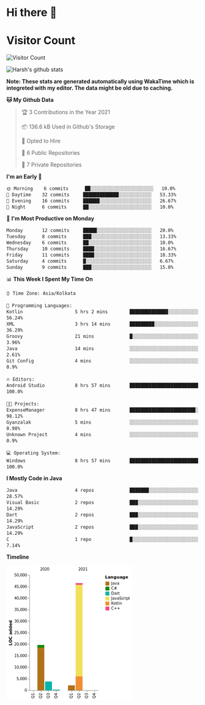 # Hi there 👋 

# Visitor Count
![Visitor Count](https://profile-counter.glitch.me/jay-buddhdev/count.svg)

![Harsh's github stats](https://github-readme-stats.vercel.app/api?username=jay-buddhdev&show_icons=true&theme=radical)

**Note: These stats are generated automatically using WakaTime which is integreted with my editor. The data might be old due to caching.**

<!--START_SECTION:waka-->
**🐱 My Github Data** 

> 🏆 3 Contributions in the Year 2021
 > 
> 📦 136.6 kB Used in Github's Storage 
 > 
> 💼 Opted to Hire
 > 
> 📜 6 Public Repositories 
 > 
> 🔑 7 Private Repositories  
 > 
**I'm an Early 🐤** 

```text
🌞 Morning    6 commits      ██░░░░░░░░░░░░░░░░░░░░░░░   10.0% 
🌆 Daytime    32 commits     █████████████░░░░░░░░░░░░   53.33% 
🌃 Evening    16 commits     ██████░░░░░░░░░░░░░░░░░░░   26.67% 
🌙 Night      6 commits      ██░░░░░░░░░░░░░░░░░░░░░░░   10.0%

```
📅 **I'm Most Productive on Monday** 

```text
Monday       12 commits     █████░░░░░░░░░░░░░░░░░░░░   20.0% 
Tuesday      8 commits      ███░░░░░░░░░░░░░░░░░░░░░░   13.33% 
Wednesday    6 commits      ██░░░░░░░░░░░░░░░░░░░░░░░   10.0% 
Thursday     10 commits     ████░░░░░░░░░░░░░░░░░░░░░   16.67% 
Friday       11 commits     ████░░░░░░░░░░░░░░░░░░░░░   18.33% 
Saturday     4 commits      █░░░░░░░░░░░░░░░░░░░░░░░░   6.67% 
Sunday       9 commits      ███░░░░░░░░░░░░░░░░░░░░░░   15.0%

```


📊 **This Week I Spent My Time On** 

```text
⌚︎ Time Zone: Asia/Kolkata

💬 Programming Languages: 
Kotlin                   5 hrs 2 mins        ██████████████░░░░░░░░░░░   56.24% 
XML                      3 hrs 14 mins       █████████░░░░░░░░░░░░░░░░   36.29% 
Groovy                   21 mins             █░░░░░░░░░░░░░░░░░░░░░░░░   3.96% 
Java                     14 mins             ░░░░░░░░░░░░░░░░░░░░░░░░░   2.61% 
Git Config               4 mins              ░░░░░░░░░░░░░░░░░░░░░░░░░   0.9%

🔥 Editors: 
Android Studio           8 hrs 57 mins       █████████████████████████   100.0%

🐱‍💻 Projects: 
ExpenseManager           8 hrs 47 mins       ████████████████████████░   98.12% 
Gyanzalak                5 mins              ░░░░░░░░░░░░░░░░░░░░░░░░░   0.98% 
Unknown Project          4 mins              ░░░░░░░░░░░░░░░░░░░░░░░░░   0.9%

💻 Operating System: 
Windows                  8 hrs 57 mins       █████████████████████████   100.0%

```

**I Mostly Code in Java** 

```text
Java                     4 repos             ███████░░░░░░░░░░░░░░░░░░   28.57% 
Visual Basic             2 repos             ███░░░░░░░░░░░░░░░░░░░░░░   14.29% 
Dart                     2 repos             ███░░░░░░░░░░░░░░░░░░░░░░   14.29% 
JavaScript               2 repos             ███░░░░░░░░░░░░░░░░░░░░░░   14.29% 
C                        1 repo              █░░░░░░░░░░░░░░░░░░░░░░░░   7.14%

```


**Timeline**

![Chart not found](https://raw.githubusercontent.com/jay-buddhdev/jay-buddhdev/master/charts/bar_graph.png) 


<!--END_SECTION:waka-->


